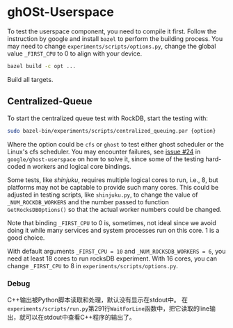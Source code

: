 # ghOSt-Userspace

To test the userspace component, you need to compile it first. Follow the instruction by google and install `bazel` to perform the building process. You may need to change `experiments/scripts/options.py`, change the global value `_FIRST_CPU` to 0 to align with your device.

```bash
bazel build -c opt ...
```

Build all targets.

## Centralized-Queue

To start the centralized queue test with RockDB, start the testing with:

```bash
sudo bazel-bin/experiments/scripts/centralized_queuing.par {option}
```

Where the option could be `cfs` or `ghost` to test either ghost scheduler or the Linux's cfs scheduler.
You may encounter failures, see [issue #24](https://github.com/google/ghost-userspace/issues/24) in `google/ghost-userspace` on how to solve it, since some of the testing hard-coded n workers and logical core bindings.

Some tests, like _shinjuku_, requires multiple logical cores to run, i.e., 8, but platforms may not be captable to provide such many cores. This could be adjusted in testing scripts, like `shinjuku.py`, to change the value of `_NUM_ROCKDB_WORKERS` and the number passed to function `GetRocksDBOptions()` so that the actual worker numbers could be changed.

Note that binding `_FIRST_CPU` to 0 is, sometimes, not ideal since we avoid doing it while many services and system processes run on this core. 1 is a good choice.

With default arguments `_FIRST_CPU = 10` and `_NUM_ROCKSDB_WORKERS = 6`,
you need at least 18 cores to run rocksDB experiment.
With 16 cores, you can change `_FIRST_CPU` to 8 in `experiments/scripts/options.py`.

### Debug

C++输出被Python脚本读取和处理，默认没有显示在stdout中。
在`experiments/scripts/run.py`第291行`WaitForLine`函数中，把它读取的line输出，就可以在stdout中查看C++程序的输出了。
